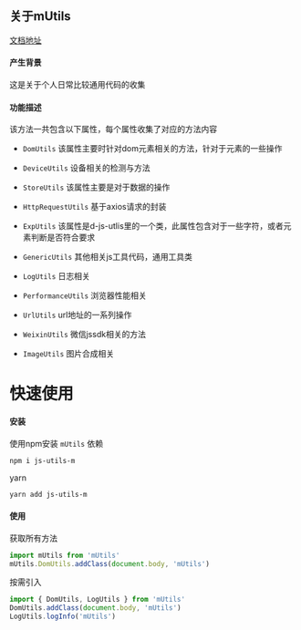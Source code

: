 ## 关于mUtils

[文档地址](https://alie-z.github.io/mUtils/#/)

#### 产生背景
这是关于个人日常比较通用代码的收集

#### 功能描述
该方法一共包含以下属性，每个属性收集了对应的方法内容

- `DomUtils`
  该属性主要时针对dom元素相关的方法，针对于元素的一些操作

- `DeviceUtils`
  设备相关的检测与方法

- `StoreUtils`
  该属性主要是对于数据的操作

- `HttpRequestUtils`
  基于axios请求的封装

- `ExpUtils`
  该属性是d-js-utlis里的一个类，此属性包含对于一些字符，或者元素判断是否符合要求

- `GenericUtils`
  其他相关js工具代码，通用工具类

- `LogUtils`
  日志相关

- `PerformanceUtils`
  浏览器性能相关

- `UrlUtils`
  url地址的一系列操作

- `WeixinUtils`
  微信jssdk相关的方法

- `ImageUtils`
  图片合成相关


# 快速使用
#### 安装
使用npm安装 `mUtils` 依赖
```bash
npm i js-utils-m
```
yarn
```hash
yarn add js-utils-m
```
#### 使用
获取所有方法
```js
import mUtils from 'mUtils'
mUtils.DomUtils.addClass(document.body, 'mUtils')
```
按需引入
```js
import { DomUtils, LogUtils } from 'mUtils'
DomUtils.addClass(document.body, 'mUtils')
LogUtils.logInfo('mUtils')
```

